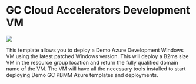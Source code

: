 # GC Cloud Accelerators Development VM

<a href="https://portal.azure.com/#create/Microsoft.Template/uri/https%3A%2F%2Fraw.githubusercontent.com%2Fbernardmaltais%2FGC-Quickstarts-Foundation%2Fmaster%2Fazuredeploy.json" target="_blank">
    <img src="http://azuredeploy.net/deploybutton.png"/>
</a>

This template allows you to deploy a Demo Azure Development Windows VM using the latest patched Windows version. This will deploy a B2ms size VM in the resource group location and return the fully qualified domain name of the VM. The VM will have all the necessary tools installed to start deploying Demo GC PBMM Azure templates and deployments.
